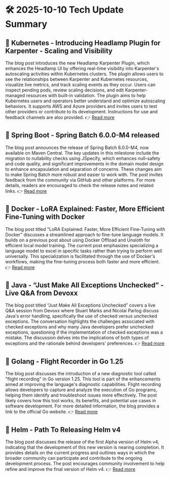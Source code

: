 # 🛠️ 2025-10-10 Tech Update Summary

## 🔹 Kubernetes - Introducing Headlamp Plugin for Karpenter - Scaling and Visibility
The blog post introduces the new Headlamp Karpenter Plugin, which enhances the Headlamp UI by offering real-time visibility into Karpenter's autoscaling activities within Kubernetes clusters. The plugin allows users to see the relationships between Karpenter and Kubernetes resources, visualize live metrics, and track scaling events as they occur. Users can inspect pending pods, review scaling decisions, and edit Karpenter-managed resources with built-in validation. The plugin aims to help Kubernetes users and operators better understand and optimize autoscaling behaviors. It supports AWS and Azure providers and invites users to test other providers or contribute to its development. Instructions for use and feedback channels are also provided.
👉 [Read more](https://kubernetes.io/blog/2025/10/06/introducing-headlamp-plugin-for-karpenter/)

## 🔹 Spring Boot - Spring Batch 6.0.0-M4 released
The blog post announces the release of Spring Batch 6.0.0-M4, now available on Maven Central. The key updates in this milestone include the migration to nullability checks using JSpecify, which enhances null-safety and code quality, and significant improvements in the domain model design to enhance encapsulation and separation of concerns. These changes aim to make Spring Batch more robust and easier to work with. The post invites feedback from the community via GitHub and other platforms. For more details, readers are encouraged to check the release notes and related links.
👉 [Read more](https://spring.io/blog/2025/10/09/spring-batch-6-0-0-m4-released)

## 🔹 Docker - LoRA Explained: Faster, More Efficient Fine-Tuning with Docker
The blog post titled "LoRA Explained: Faster, More Efficient Fine-Tuning with Docker" discusses a streamlined approach to fine-tune language models. It builds on a previous post about using Docker Offload and Unsloth for efficient local model training. The current post emphasizes specializing a language model to excel in specific tasks rather than trying to perform well universally. This specialization is facilitated through the use of Docker's workflows, making the fine-tuning process both faster and more efficient.
👉 [Read more](https://www.docker.com/blog/lora-explained/)

## 🔹 Java - “Just Make All Exceptions Unchecked” - Live Q&amp;A from Devoxx
The blog post titled “Just Make All Exceptions Unchecked” covers a live Q&A session from Devoxx where Stuart Marks and Nicolai Parlog discuss Java's error handling, specifically the use of checked versus unchecked exceptions. The conversation highlights the challenges associated with checked exceptions and why many Java developers prefer unchecked exceptions, questioning if the implementation of checked exceptions was a mistake. The discussion delves into the implications of both types of exceptions and the rationale behind developers' preferences.
👉 [Read more](https://inside.java/2025/10/09/devoxxstream/)

## 🔹 Golang - Flight Recorder in Go 1.25
The blog post discusses the introduction of a new diagnostic tool called "flight recording" in Go version 1.25. This tool is part of the enhancements aimed at improving the language's diagnostic capabilities. Flight recording allows developers to capture and analyze the execution of Go programs, helping them identify and troubleshoot issues more effectively. The post likely covers how this tool works, its benefits, and potential use cases in software development. For more detailed information, the blog provides a link to the official Go website.
👉 [Read more](https://go.dev/blog/flight-recorder)

## 🔹 Helm - Path To Releasing Helm v4
The blog post discusses the release of the first Alpha version of Helm v4, indicating that the development of this new version is nearing completion. It provides details on the current progress and outlines ways in which the broader community can participate and contribute to the ongoing development process. The post encourages community involvement to help refine and improve the final version of Helm v4.
👉 [Read more](https://helm.sh/blog/path-to-helm-v4/)

